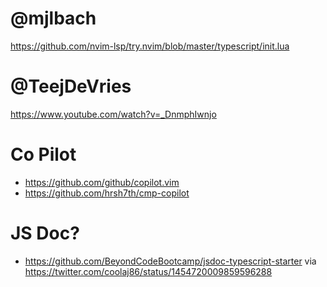 # @mjlbach

https://github.com/nvim-lsp/try.nvim/blob/master/typescript/init.lua

# @TeejDeVries

https://www.youtube.com/watch?v=_DnmphIwnjo

# Co Pilot

* https://github.com/github/copilot.vim
* https://github.com/hrsh7th/cmp-copilot

# JS Doc?

* https://github.com/BeyondCodeBootcamp/jsdoc-typescript-starter via https://twitter.com/coolaj86/status/1454720009859596288

